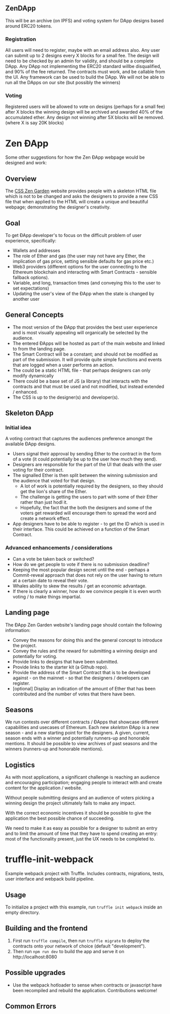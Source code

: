 ## ZenDApp

This will be an archive (on IPFS) and voting system for DApp designs based around ERC20 tokens.

### Registration
All users will need to register, maybe with an email address also.
Any user can submit up to 2 designs every X blocks for a small fee.
The design will need to be checked by an admin for validity, and should be a complete DApp.
Any DApp not implementing the ERC20 standard willbe disqualified, and 90% of the fee returned.
The contracts must work, and be callable from the UI.
Any framework can be used to build the DApp.
We will not be able to run all the DApps on our site (but possibly the winners)


### Voting

Registered users will be allowed to vote on designs (perhaps for a small fee) after X blocks the winning design will be archived and awarded 40% of the accumulated ether. Any design not winning after 5X blocks will be removed.
(where X is say 20K blocks)


# Zen ÐApp
Some other suggestions for how the Zen ÐApp webpage would be designed and work:

## Overview
The [CSS Zen Garden](http://www.csszengarden.com/) website provides people with a skeleton HTML file which is not to be changed and asks the designers to provide a new CSS file that when applied to the HTML will create a unique and beautiful webpage; demonstrating the designer's creativity.  

## Goal 
To get ÐApp developer's to focus on the difficult problem of user experience, specifically:
* Wallets and addresses 
* The role of Ether and gas (the user may not have any Ether, the implication of gas price, setting sensible defaults for gas price etc.)
* Web3 providers (different options for the user connecting to the Ethereum blockchain and interacting with Smart Contracts - sensible fallback options).
* Variable, and long, transaction times (and conveying this to the user to set expectations)  
* Updating the user's view of the ÐApp when the state is changed by another user

## General Concepts
* The most version of the ÐApp that provides the best user experience and is most visually appealing will organically be selected by the audience.
* The entered ÐApps will be hosted as part of the main website and linked to from the landing page.
* The Smart Contract will be a constant; and should not be modified as part of the submission. It will provide quite simple functions and events that are logged when a user performs an action. 
* The could be a static HTML file - that perhaps designers can only modify dynamically
* There could be a base set of JS (a library) that interacts with the contracts and that must be used and not modified, but instead extended / enhanced. 
* The CSS is up to the designer(s) and developer(s).

## Skeleton ÐApp

### Initial idea
A voting contract that captures the audiences preference amongst the available ÐApp designs.
* Users signal their approval by sending Ether to the contract in the form of a vote (it could potentially be up to the user how much they send).
* Designers are responsible for the part of the UI that deals with the user voting for their contract.
* The signalled Ether is then split between the winning submission and the audience that voted for that design.
    * A lot of work is potentially required by the designers, so they should get the lion's share of the Ether.
    * The challenge is getting the users to part with some of their Ether rather than just hodl it.
    * Hopefully, the fact that the both the designers and some of the voters get rewarded will encourage them to spread the word and create a network effect.
* App designers have to be able to register - to get the ID which is used in their interface. This could be achieved on a function of the Smart Contract.  

### Advanced enhancements / considerations
* Can a vote be taken back or switched?
* How do we get people to vote if there is no submission deadline?
* Keeping the most popular design secret until the end - perhaps a Commit-reveal approach that does not rely on the user having to return at a certain date to reveal their vote.
* Whales ability to skew the results / get an economic advantage.
* If there is clearly a winner, how do we convince people it is even worth voting / to make things impartial.

## Landing page
The ÐApp Zen Garden website's landing page should contain the following information:
* Convey the reasons for doing this and the general concept to introduce the project.
* Convey the rules and the reward for submitting a winning design and potentially for voting. 
* Provide links to designs that have been submitted.
* Provide links to the starter kit (a Github repo).
* Provide the address of the Smart Contract that is to be developed against - on the mainnet - so that the designers / developers can register.
* \[optional\] Display an indication of the amount of Ether that has been contributed and the number of votes that there have been.  

## Seasons
We run contests over different contracts / ÐApps that showcase different capabilities and usecases of Ethereum. 
Each new *skeleton* ÐApp is a new season - and a new starting point for the designers. 
A given, current, season ends with a winner and potentially runners-up and honorable mentions. 
It should be possible to view archives of past seasons and the winners (runners-up and honorable mentions). 

## Logistics
As with most applications, a significant challenge is reaching an audience and encouraging participation; engaging people to interact with and create content for the application / website.

Without people submitting designs and an audience of voters picking a winning design the project ultimately fails to make any impact. 

With the correct economic incentives it should be possible to give the application the best possible chance of succeeding.

We need to make it as easy as possible for a designer to submit an entry and to limit the amount of time that they have to spend creating an entry: most of the functionality present, just the UX needs to be completed to. 
 

# truffle-init-webpack
Example webpack project with Truffle. Includes contracts, migrations, tests, user interface and webpack build pipeline.

## Usage

To initialize a project with this example, run `truffle init webpack` inside an empty directory.

## Building and the frontend

1. First run `truffle compile`, then run `truffle migrate` to deploy the contracts onto your network of choice (default "development").
1. Then run `npm run dev` to build the app and serve it on http://localhost:8080

## Possible upgrades

* Use the webpack hotloader to sense when contracts or javascript have been recompiled and rebuild the application. Contributions welcome!

## Common Errors
